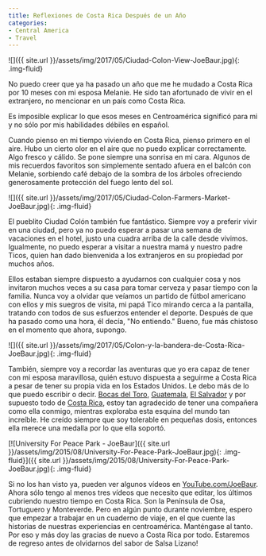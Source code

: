 ```yaml
---
title: Reflexiones de Costa Rica Después de un Año
categories:
- Central America
- Travel
---
```


![]({{ site.url }}/assets/img/2017/05/Ciudad-Colon-View-JoeBaur.jpg){: .img-fluid}

No puedo creer que ya ha pasado un año que me he mudado a Costa Rica por 10 meses con mi esposa Melanie. He sido tan afortunado de vivir en el extranjero, no mencionar en un país como Costa Rica.<!-- more -->

Es imposible explicar lo que esos meses en Centroamérica significó para mi y no sólo por mis habilidades débiles en español.

Cuando pienso en mi tiempo viviendo en Costa Rica, pienso primero en el aire. Hubo un cierto olor en el aire que no puedo explicar correctamente. Algo fresco y cálido. Se pone siempre una sonrisa en mi cara. Algunos de mis recuerdos favoritos son simplemente sentado afuera en el balcón con Melanie, sorbiendo café debajo de la sombra de los árboles ofreciendo generosamente protección del fuego lento del sol.

![]({{ site.url }}/assets/img/2017/05/Ciudad-Colon-Farmers-Market-JoeBaur.jpg){: .img-fluid}

El pueblito Ciudad Colón también fue fantástico. Siempre voy a preferir vivir en una ciudad, pero ya no puedo esperar a pasar una semana de vacaciones en el hotel, justo una cuadra arriba de la calle desde vivimos. Igualmente, no puedo esperar a visitar a nuestra mamá y nuestro padre Ticos, quien han dado bienvenida a los extranjeros en su propiedad por muchos años.

Ellos estaban siempre dispuesto a ayudarnos con cualquier cosa y nos invitaron muchos veces a su casa para tomar cerveza y pasar tiempo con la familia. Nunca voy a olvidar que veíamos un partido de fútbol americano con ellos y mis suegros de visita, mi papá Tico mirando cerca a la pantalla, tratando con todos de sus esfuerzos entender el deporte. Después de que ha pasado como una hora, él decía, "No entiendo." Bueno, fue más chistoso en el momento que ahora, supongo.

![]({{ site.url }}/assets/img/2017/05/Colon-y-la-bandera-de-Costa-Rica-JoeBaur.jpg){: .img-fluid}

También, siempre voy a recordar las aventuras que yo era capaz de tener con mi esposa maravillosa, quién estuvo dispuesta a seguirme a Costa Rica a pesar de tener su propia vida en los Estados Unidos. Le debo más de lo que puedo escribir o decir. [Bocas del Toro](https://withoutapath.com/bocas-del-toro-panama/), [Guatemala](https://withoutapath.com/lake-atitlan-guatemala/), [El Salvador](https://withoutapath.com/category/travel/international/central-america/el-salvador/) y por supuesto todo de [Costa Rica](https://withoutapath.com/category/travel/international/central-america/costa-rica/), estoy tan agradecido de tener una compañera como ella conmigo, mientras exploraba esta esquina del mundo tan increíble. He creído siempre que soy tolerable en pequeñas dosis, entonces ella merece una medalla por lo que ella soportó.

[![University For Peace Park - JoeBaur]({{ site.url }}/assets/img/2015/08/University-For-Peace-Park-JoeBaur.jpg){: .img-fluid}]({{ site.url }}/assets/img/2015/08/University-For-Peace-Park-JoeBaur.jpg){: .img-fluid}

Si no los han visto ya, pueden ver algunos vídeos en [YouTube.com/JoeBaur](http://youtube.com/joebaur). Ahora sólo tengo al menos tres vídeos que necesito que editar, los últimos cubriendo nuestro tiempo en Costa Rica. Son la Península de Osa, Tortuguero y Monteverde. Pero en algún punto durante noviembre, espero que empezar a trabajar en un cuaderno de viaje, en el que cuente las historias de nuestras experiencias en centroamérica. Manténgase al tanto. Por eso y más doy las gracias de nuevo a Costa Rica por todo. Estaremos de regreso antes de olvidarnos del sabor de Salsa Lizano!
